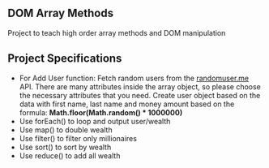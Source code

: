 ## DOM Array Methods

Project to teach high order array methods and DOM manipulation

## Project Specifications
- For Add User function: Fetch random users from the [randomuser.me](https://randomuser.me) API. There are many attributes inside the array object, so please choose the necessary attributes that you need. Create user object based on the data with first name, last name and money amount based on the formula: **Math.floor(Math.random() * 1000000)**
- Use forEach() to loop and output user/wealth
- Use map() to double wealth
- Use filter() to filter only millionaires
- Use sort() to sort by wealth
- Use reduce() to add all wealth
